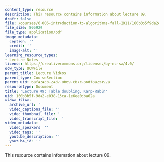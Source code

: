 ```yaml
---
content_type: resource
description: This resource contains information about lecture 09.
draft: false
file: /courses/6-006-introduction-to-algorithms-fall-2011/160b3b5f9da2e03815ca1e6ee0dba62a_MIT6_006F11_lec09.pdf
file_size: 805920
file_type: application/pdf
image_metadata:
  caption: ''
  credit: ''
  image-alt: ''
learning_resource_types:
- Lecture Notes
license: https://creativecommons.org/licenses/by-nc-sa/4.0/
ocw_type: OCWFile
parent_title: Lecture Videos
parent_type: CourseSection
parent_uid: 6af424cb-24d7-0b69-cb7c-86df8a25a92a
resourcetype: Document
title: 'Lecture 09: Table doubling, Karp-Rabin'
uid: 160b3b5f-9da2-e038-15ca-1e6ee0dba62a
video_files:
  archive_url: ''
  video_captions_file: ''
  video_thumbnail_file: ''
  video_transcript_file: ''
video_metadata:
  video_speakers: ''
  video_tags: ''
  youtube_description: ''
  youtube_id: ''
---
```

This resource contains information about lecture 09.